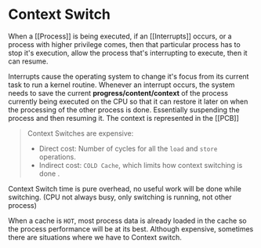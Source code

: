 # Context Switch

When a [[Process]] is being executed, if an [[Interrupts]] occurs, or a process with higher privilege comes, then that particular process has to stop it's execution, allow the process that's interrupting to execute, then it can resume. 

Interrupts cause the operating system to change it's focus from its current task to run a kernel routine. Whenever an interrupt occurs, the system needs to save the current **progress/content/context** of the process currently being executed on the CPU so that it can restore it later on when the processing of the other process is done. Essentially suspending the process and then resuming it. The context is represented in the [[PCB]]


>Context Switches are expensive:
> - Direct cost: Number of cycles for all the `load` and `store` operations.
> - Indirect cost: `COLD Cache`, which limits how context switching is done .

Context Switch time is pure overhead, no useful work will be done while switching. (CPU not always busy, only switching is running, not other process)


When a cache is `HOT`, most process data is already loaded in the cache so the process performance will be at its best. Although expensive, sometimes there are situations where we have to Context switch.
